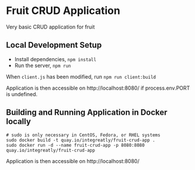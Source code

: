 # Fruit CRUD Application

Very basic CRUD application for fruit

## Local Development Setup

- Install dependencies, `npm install`
- Run the server, `npm run`

When `client.js` has been modified, run `npm run client:build`

Application is then accessible on http://localhost:8080/ if process.env.PORT is undefined.

## Building and Running Application in Docker locally

```
# sudo is only necessary in CentOS, Fedora, or RHEL systems
sudo docker build -t quay.io/integreatly/fruit-crud-app .
sudo docker run -d --name fruit-crud-app -p 8080:8080 quay.io/integreatly/fruit-crud-app
```

Application is then accessible on http://localhost:8080/


